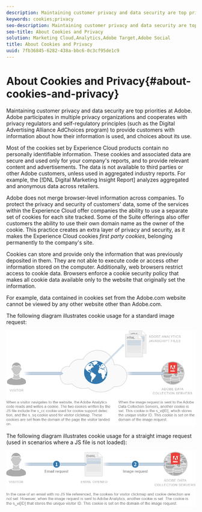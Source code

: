 ```yaml
---
description: Maintaining customer privacy and data security are top priorities at Adobe. Adobe participates in multiple privacy organizations and cooperates with privacy regulators and self-regulatory principles (such as the Digital Advertising Alliance AdChoices program) to provide customers with information about how their information is used, and choices about its use.
keywords: cookies;privacy
seo-description: Maintaining customer privacy and data security are top priorities at Adobe. Adobe participates in multiple privacy organizations and cooperates with privacy regulators and self-regulatory principles (such as the Digital Advertising Alliance AdChoices program) to provide customers with information about how their information is used, and choices about its use.
seo-title: About Cookies and Privacy
solution: Marketing Cloud,Analytics,Adobe Target,Adobe Social
title: About Cookies and Privacy
uuid: 7fb36845-6282-438a-bbc6-0c3cf95de1c9
---
```


# About Cookies and Privacy{#about-cookies-and-privacy}

Maintaining customer privacy and data security are top priorities at Adobe. Adobe participates in multiple privacy organizations and cooperates with privacy regulators and self-regulatory principles (such as the Digital Advertising Alliance AdChoices program) to provide customers with information about how their information is used, and choices about its use.

Most of the cookies set by Experience Cloud products contain no personally identifiable information. These cookies and associated data are secure and used only for your company's reports, and to provide relevant content and advertisements. The data is not available to third parties or other Adobe customers, unless used in aggregated industry reports. For example, the [!DNL Digital Marketing Insight Report] analyzes aggregated and anonymous data across retailers.

Adobe does not merge browser-level information across companies. To protect the privacy and security of customers' data, some of the services within the Experience Cloud offer companies the ability to use a separate set of cookies for each site tracked. Some of the Suite offerings also offer customers the ability to use their own domain name as the owner of the cookie. This practice creates an extra layer of privacy and security, as it makes the Experience Cloud cookies *first party cookies*, belonging permanently to the company's site.

Cookies can store and provide only the information that was previously deposited in them. They are not able to execute code or access other information stored on the computer. Additionally, web browsers restrict access to cookie data. Browsers enforce a cookie security policy that makes all cookie data available only to the website that originally set the information.

For example, data contained in cookies set from the Adobe.com website cannot be viewed by any other website other than Adobe.com.

The following diagram illustrates cookie usage for a standard image request: 

![](assets/CookiesProcessGraphic-01.png)

The following diagram illustrates cookie usage for a straight image request (used in scenarios where a JS file is not loaded): 

![](assets/CookiesProcessGraphic2.png)

